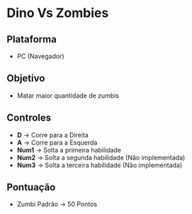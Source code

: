 # Dino Vs Zombies

## Plataforma
* PC (Navegador)

## Objetivo
* Matar maior quantidade de zumbis

## Controles

* **D** -> Corre para a Direita
* **A** -> Corre para a Esquerda
* **Num1** -> Solta a primeira habilidade
* **Num2** -> Solta a segunda habilidade (Não implementada)
* **Num3** -> Solta a terceira habilidade (Não implementada)

## Pontuação
* Zumbi Padrão -> 50 Pontos